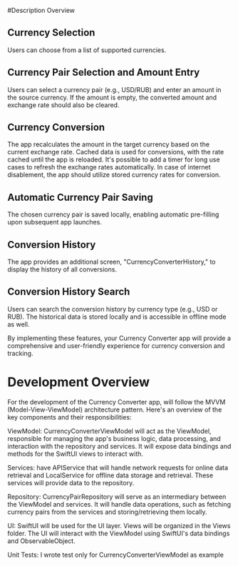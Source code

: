 #Description Overview

## Currency Selection
Users can choose from a list of supported currencies.

## Currency Pair Selection and Amount Entry
Users can select a currency pair (e.g., USD/RUB) and enter an amount in the source currency. If the amount is empty, the converted amount and exchange rate should also be cleared.

## Currency Conversion
The app recalculates the amount in the target currency based on the current exchange rate. Cached data is used for conversions, with the rate cached until the app is reloaded. It's possible to add a timer for long use cases to refresh the exchange rates automatically. In case of internet disablement, the app should utilize stored currency rates for conversion.

## Automatic Currency Pair Saving
The chosen currency pair is saved locally, enabling automatic pre-filling upon subsequent app launches.

## Conversion History
The app provides an additional screen, "CurrencyConverterHistory," to display the history of all conversions.

## Conversion History Search
Users can search the conversion history by currency type (e.g., USD or RUB). The historical data is stored locally and is accessible in offline mode as well.

By implementing these features, your Currency Converter app will provide a comprehensive and user-friendly experience for currency conversion and tracking.


# Development Overview
For the development of the Currency Converter app, will follow the MVVM (Model-View-ViewModel) architecture pattern. 
Here's an overview of the key components and their responsibilities:

 ViewModel: CurrencyConverterViewModel will act as the ViewModel, responsible for managing the app's business logic, data processing, and interaction with the repository and services. It will expose data bindings and methods for the SwiftUI views to interact with.

Services: have APIService that will handle network requests for online data retrieval and LocalService for offline data storage and retrieval. These services will provide data to the repository.

Repository: CurrencyPairRepository will serve as an intermediary between the ViewModel and services. It will handle data operations, such as fetching currency pairs from the services and storing/retrieving them locally.

UI: SwiftUI will be used for the UI layer. Views will be organized in the Views folder. The UI will interact with the ViewModel using SwiftUI's data bindings and ObservableObject.

Unit Tests: I wrote test only for CurrencyConverterViewModel as example
